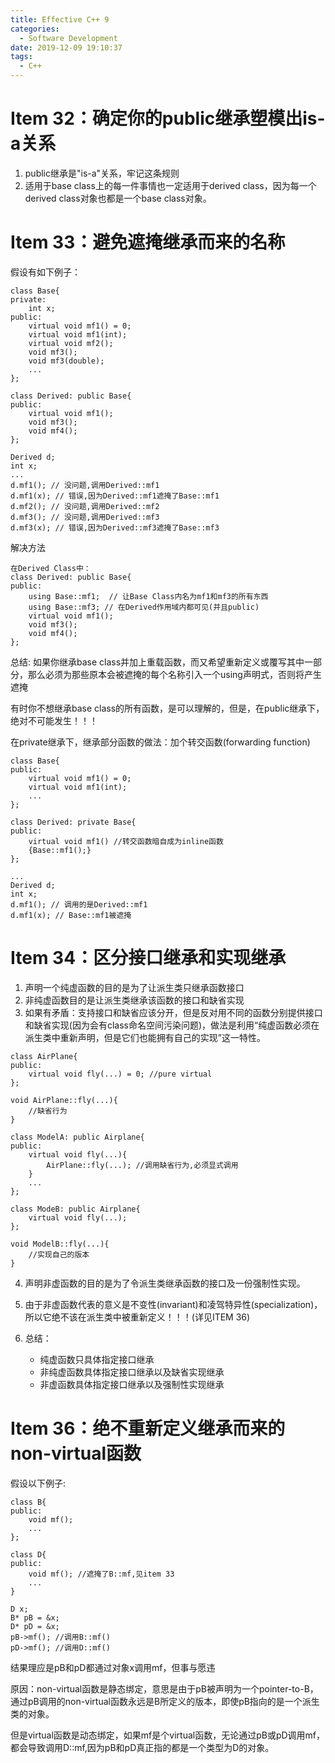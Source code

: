 ```yaml
---
title: Effective C++ 9
categories:
  - Software Development
date: 2019-12-09 19:10:37
tags:
  - C++
---
```

# Item 32：确定你的public继承塑模出is-a关系

1. public继承是"is-a"关系，牢记这条规则
2. 适用于base class上的每一件事情也一定适用于derived class，因为每一个derived class对象也都是一个base class对象。

# Item 33：避免遮掩继承而来的名称
假设有如下例子：
```
class Base{
private:
	int x;
public:
	virtual void mf1() = 0;
	virtual void mf1(int);
	virtual void mf2();
	void mf3();
	void mf3(double);
	...
};

class Derived: public Base{
public:
	virtual void mf1();
	void mf3();
	void mf4();
};

Derived d;
int x;
...
d.mf1(); // 没问题,调用Derived::mf1
d.mf1(x); // 错误,因为Derived::mf1遮掩了Base::mf1
d.mf2(); // 没问题,调用Derived::mf2
d.mf3(); // 没问题,调用Derived::mf3
d.mf3(x); // 错误,因为Derived::mf3遮掩了Base::mf3
```

解决方法

```
在Derived Class中：
class Derived: public Base{
public:
	using Base::mf1;  // 让Base Class内名为mf1和mf3的所有东西
	using Base::mf3; // 在Derived作用域内都可见(并且public)
	virtual void mf1();
	void mf3();
	void mf4();
};
```

总结: 如果你继承base class并加上重载函数，而又希望重新定义或覆写其中一部分，那么必须为那些原本会被遮掩的每个名称引入一个using声明式，否则将产生遮掩

有时你不想继承base class的所有函数，是可以理解的，但是，在public继承下，绝对不可能发生！！！

在private继承下，继承部分函数的做法：加个转交函数(forwarding function)
```
class Base{
public:
	virtual void mf1() = 0;
	virtual void mf1(int);
	...
};

class Derived: private Base{
public:
	virtual void mf1() //转交函数暗自成为inline函数
	{Base::mf1();}
};

...
Derived d;
int x;
d.mf1(); // 调用的是Derived::mf1
d.mf1(x); // Base::mf1被遮掩
```

# Item 34：区分接口继承和实现继承
1. 声明一个纯虚函数的目的是为了让派生类只继承函数接口
2. 非纯虚函数目的是让派生类继承该函数的接口和缺省实现
3. 如果有矛盾：支持接口和缺省应该分开，但是反对用不同的函数分别提供接口和缺省实现(因为会有class命名空间污染问题)，做法是利用“纯虚函数必须在派生类中重新声明，但是它们也能拥有自己的实现”这一特性。
```
class AirPlane{
public:
	virtual void fly(...) = 0; //pure virtual
};

void AirPlane::fly(...){
	//缺省行为
}

class ModelA: public Airplane{
public:
	virtual void fly(...){
		AirPlane::fly(...); //调用缺省行为,必须显式调用
	}
	...
};

class ModeB: public Airplane{
	virtual void fly(...);
};

void ModelB::fly(...){
	//实现自己的版本
}
```
4. 声明非虚函数的目的是为了令派生类继承函数的接口及一份强制性实现。
5. 由于非虚函数代表的意义是不变性(invariant)和凌驾特异性(specialization)，所以它绝不该在派生类中被重新定义！！！(详见ITEM 36)
6. 总结：

	* 纯虚函数只具体指定接口继承
	* 非纯虚函数具体指定接口继承以及缺省实现继承
	* 非虚函数具体指定接口继承以及强制性实现继承

# Item 36：绝不重新定义继承而来的non-virtual函数
假设以下例子:
```
class B{
public:
	void mf();
	...
};

class D{
public:
	void mf(); //遮掩了B::mf,见item 33
	...
}

D x;
B* pB = &x;
D* pD = &x;
pB->mf(); //调用B::mf()
pD->mf(); //调用D::mf()
```
结果理应是pB和pD都通过对象x调用mf，但事与愿违

原因：non-virtual函数是静态绑定，意思是由于pB被声明为一个pointer-to-B，通过pB调用的non-virtual函数永远是B所定义的版本，即使pB指向的是一个派生类的对象。

但是virtual函数是动态绑定，如果mf是个virtual函数，无论通过pB或pD调用mf，都会导致调用D::mf,因为pB和pD真正指的都是一个类型为D的对象。
